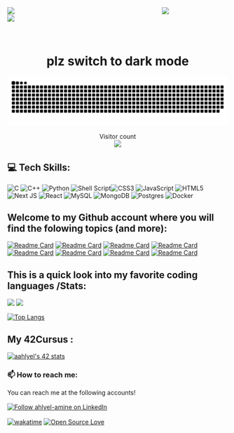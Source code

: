 <div>
<img align="left" src="https://user-images.githubusercontent.com/65187002/144930161-2f783401-8d27-4fdf-a2f7-cc0ba32f1f1f.gif" width="30%" style="display:inline;"><img align="right" src="https://user-images.githubusercontent.com/65187002/144930161-2f783401-8d27-4fdf-a2f7-cc0ba32f1f1f.gif" width="30%" style="display:inline;">
<br>
    <img src="https://readme-typing-svg.herokuapp.com/?lines=++++</ahlyel-amine>;+++Welcome+to+my+profile!&font=Fira%20Code&color=%23D62F79&center=true&width=280&height=50">
</p>
<br>

</div>

<h1 align="center">plz switch to dark mode</h1>

<picture>
  <source media="(prefers-color-scheme: dark)" srcset="https://raw.githubusercontent.com/ahlyel-amine/ahlyel-amine/output/github-contribution-grid-snake-dark.svg">
  <source media="(prefers-color-scheme: light)" srcset="https://raw.githubusercontent.com/ahlyel-amine/ahlyel-amine/output/github-contribution-grid-snake.svg">
  <img alt="github contribution grid snake animation" src="https://raw.githubusercontent.com/ahlyel-amine/ahlyel-amine/output/github-contribution-grid-snake.svg">
</picture>

<p align="center"> 
  Visitor count<br>
  <img src="https://profile-counter.glitch.me/ahlyel-amine/count.svg" />
</p>

## 💻 Tech Skills:
![C](https://img.shields.io/badge/c-%2300599C.svg?style=for-the-badge&logo=c&logoColor=white) ![C++](https://img.shields.io/badge/c++-%2300599C.svg?style=for-the-badge&logo=c%2B%2B&logoColor=white) ![Python](https://img.shields.io/badge/python-3670A0?style=for-the-badge&logo=python&logoColor=ffdd54) ![Shell Script](https://img.shields.io/badge/shell_script-%23121011.svg?style=for-the-badge&logo=gnu-bash&logoColor=white)![CSS3](https://img.shields.io/badge/css3-%231572B6.svg?style=for-the-badge&logo=css3&logoColor=white) ![JavaScript](https://img.shields.io/badge/javascript-%23323330.svg?style=for-the-badge&logo=javascript&logoColor=%23F7DF1E) ![HTML5](https://img.shields.io/badge/html5-%23E34F26.svg?style=for-the-badge&logo=html5&logoColor=white) ![Next JS](https://img.shields.io/badge/Next-black?style=for-the-badge&logo=next.js&logoColor=white) ![React](https://img.shields.io/badge/react-%2320232a.svg?style=for-the-badge&logo=react&logoColor=%2361DAFB) ![MySQL](https://img.shields.io/badge/mysql-%2300000f.svg?style=for-the-badge&logo=mysql&logoColor=white) ![MongoDB](https://img.shields.io/badge/MongoDB-%234ea94b.svg?style=for-the-badge&logo=mongodb&logoColor=white) ![Postgres](https://img.shields.io/badge/postgres-%23316192.svg?style=for-the-badge&logo=postgresql&logoColor=white) ![Docker](https://img.shields.io/badge/docker-%230db7ed.svg?style=for-the-badge&logo=docker&logoColor=white)


##
<h2> Welcome to my Github account where you will find the folowing topics (and more):</h2>
 
[![Readme Card](https://github-readme-stats.vercel.app/api/pin/?username=ahlyel-amine&repo=mini_shell&theme=gruvbox)](https://github.com/ahlyel-amine/mini_shell) [![Readme Card](https://github-readme-stats.vercel.app/api/pin/?username=ahlyel-amine&repo=minirt&theme=gruvbox)](https://github.com/ahlyel-amine/minirt) [![Readme Card](https://github-readme-stats.vercel.app/api/pin/?username=ahlyel-amine&repo=Philosophers&theme=gruvbox)](https://github.com/ahlyel-amine/Philosophers)  [![Readme Card](https://github-readme-stats.vercel.app/api/pin/?username=ahlyel-amine&repo=-LSSE-Linux-System-Security-Enhancer&theme=gruvbox)](https://github.com/ahlyel-amine/-LSSE-Linux-System-Security-Enhancer)  [![Readme Card](https://github-readme-stats.vercel.app/api/pin/?username=ahlyel-amine&repo=ft_IRC&theme=gruvbox)](https://github.com/ahlyel-amine/ft_IRC)
 [![Readme Card](https://github-readme-stats.vercel.app/api/pin/?username=ahlyel-amine&repo=python-for-data-science-pool&theme=gruvbox)](https://github.com/ahlyel-amine/python-for-data-science-pool) [![Readme Card](https://github-readme-stats.vercel.app/api/pin/?username=ahlyel-amine&repo=Push_swap&theme=gruvbox)](https://github.com/ahlyel-amine/Push_swap) [![Readme Card](https://github-readme-stats.vercel.app/api/pin/?username=ahlyel-amine&repo=netPractice&theme=gruvbox)](https://github.com/ahlyel-amine/netPractice)   

 <h2>This is a quick look into my favorite coding languages /Stats:</h2>
 <p align="left">
  <img width="43%" src="https://awesome-github-stats.azurewebsites.net/user-stats/ahlyel-amine?cardType=github&theme=gruvbox" />
  <img width="48%" src="https://github-readme-streak-stats.herokuapp.com/?user=ahlyel-amine&theme=gruvbox" />
</p>


[![Top Langs](https://github-readme-stats.vercel.app/api/top-langs/?username=ahlyel-amine&hide=Jupyter%20Notebook&layout=compact&theme=gruvbox)](https://github.com/rahulbordoloi/github-readme-stats)
  <br>
   <h2>My 42Cursus : </h2>
  
[![aahlyel's 42 stats](https://badge.mediaplus.ma/kettlebells/aahlyel)](https://github.com/oakoudad/badge42)
 <h3>📫 How to reach me:</h3>
<p>You can reach me at the following accounts!</p>

[<img src="https://raw.githubusercontent.com/Raymo111/Raymo111/master/socials/linkedin.png" height="40em" align="center" alt="Follow ahlyel-amine on LinkedIn" title="Follow ahlyel-amine on LinkedIn"/>](https://www.linkedin.com/in/amine-ahlyel-b21a86198/)
<br>
<br>
[![wakatime](https://wakatime.com/badge/user/018dad55-12ef-4d7e-9280-7d4d54ff969e.svg)](https://wakatime.com/@018dad55-12ef-4d7e-9280-7d4d54ff969e)
[![Open Source Love](https://badges.frapsoft.com/os/v1/open-source.png?v=103)](https://github.com/ellerbrock/open-source-badges/)

